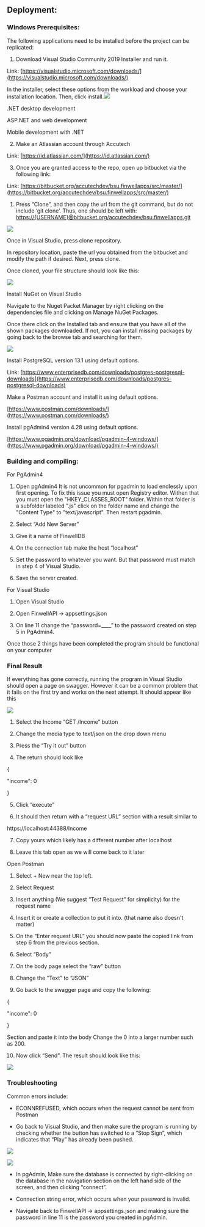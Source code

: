 
## Deployment:

### Windows Prerequisites:

The following applications need to be installed before the project can be replicated:

  

1.  Download Visual Studio Community 2019 Installer and run it.
    

Link: [https://visualstudio.microsoft.com/downloads/](https://visualstudio.microsoft.com/downloads/)

In the installer, select these options from the workload and choose your installation location. Then, click install.![](https://lh4.googleusercontent.com/ZPM2vF6I1bgf9n2c5S4LseFGYfvAKF-TGnlZ3tArJsoYR4gcbe7k-SXLPCX7h4G-ipf4_wvSU8AO01XCC9y0r6RsZ7q25snKL_VTnbKryZcRIZb6Rd_9LEHu-lLCgb0Yr13PUrY3)

.NET desktop development

ASP.NET and web development

Mobile development with .NET

2.  Make an Atlassian account through Accutech
    

Link: [https://id.atlassian.com/](https://id.atlassian.com/)

  

3.  Once you are granted access to the repo, open up bitbucket via the following link:
    

Link: [https://bitbucket.org/accutechdev/bsu.finwellapps/src/master/](https://bitbucket.org/accutechdev/bsu.finwellapps/src/master/)

1.  Press “Clone”, and then copy the url from the git command, but do not include ‘git clone’. Thus, one should be left with: [https://{USERNAME}@bitbucket.org/accutechdev/bsu.finwellapps.git](https://galexthomas@bitbucket.org/accutechdev/bsu.finwellapps.git)
    

  

![](https://lh3.googleusercontent.com/Cph6_cNc342y1Ey0LP2VhJKev0E5GBDavv3lCnsbwPQKaWCKzJwdJXmjUyXYystmctQqFGYESy9ylGKoN5UmLOidGrZY3hgL8qCo8XVvlF8bqZ5ClL3CAt8o0133oiV0-uZwfLAG)

Once in Visual Studio, press clone repository.

In repository location, paste the url you obtained from the bitbucket and modify the path if desired. Next, press clone.

Once cloned, your file structure should look like this:

![](https://lh4.googleusercontent.com/Rz42XON5cO4pCQyglhVnTUUPijvWgHEMGwfWI42CxLUEb85y43lMsTjgU_FxnLhKdRHw_NDR9kc093uUtn1fRkFvn36ajZzOZViVkzbNXNORbDKNg1BlTCr8OlxdltqJQdOZ24tD)

Install NuGet on Visual Studio

Navigate to the Nuget Packet Manager by right clicking on the dependencies file and clicking on Manage NuGet Packages.

Once there click on the Installed tab and ensure that you have all of the shown packages downloaded. If not, you can install missing packages by going back to the browse tab and searching for them.

![](https://lh6.googleusercontent.com/fTJnzNzyV0im8TaZwca8wZ88ktfkcGSpZoYZDT7x849xYO6pQ36-gLT3aCZX2IL08qtsCnwCz5-cDuoXyY8eGAhoFT1IzZth04uTBVz5-yI5z5ZKxWwv4LClc-VCju0TrmcLK58L)

  

Install PostgreSQL version 13.1 using default options.

Link: [https://www.enterprisedb.com/downloads/postgres-postgresql-downloads](https://www.enterprisedb.com/downloads/postgres-postgresql-downloads)

Make a Postman account and install it using default options.

[https://www.postman.com/downloads/](https://www.postman.com/downloads/)

Install pgAdmin4 version 4.28 using default options.

[https://www.pgadmin.org/download/pgadmin-4-windows/](https://www.pgadmin.org/download/pgadmin-4-windows/)

### Building and compiling:

For PgAdmin4

1.  Open pgAdmin4
It is not uncommon for pgadmin to load endlessly upon first opening. To fix this issue you must open Registry editor. Withen that you must open the "HKEY_CLASSES_ROOT" folder. Within that folder is a subfolder labeled ".js" click on the folder name and change the "Content Type" to "text/javascript". Then restart pgadmin.
    
2.  Select “Add New Server”
    
3.  Give it a name of FinwellDB
    
4.  On the connection tab make the host “localhost”
    
5.  Set the password to whatever you want. But that password must match in step 4 of Visual Studio.
    
6.  Save the server created.
    

For Visual Studio

1.  Open Visual Studio
    
2.  Open FinwellAPI -> appsettings.json
    
3.  On line 11 change the “password=____” to the password created on step 5 in PgAdmin4.
    

Once those 2 things have been completed the program should be functional on your computer

### Final Result

If everything has gone correctly, running the program in Visual Studio should open a page on swagger. 
However it can be a common problem that it fails on the first try and works on the next attempt.
It should appear like this

![](https://lh3.googleusercontent.com/kdrDzWTQqllHxVrWu-fYvYQepfUD-z-Z-3ZX9zb1WVJKt7dR_4hYVoD7XQBSPbwoyuRF-ZOF2iY9Bkmv5tyla1yyws2iPngZOvKwweTpXzdJjykYnBAgdDetEXTk_jlDPl-HTv4D)

1.  Select the Income “GET /Income” button
    
2.  Change the media type to text/json on the drop down menu
    
3.  Press the “Try it out” button
    
4.  The return should look like
    

{

"income": 0

}

5.  Click “execute”
    
6.  It should then return with a “request URL” section with a result similar to
    

https://localhost:44388/Income

7.  Copy yours which likely has a different number after localhost
    
8.  Leave this tab open as we will come back to it later
    

Open Postman

1.  Select + New near the top left.
    
2.  Select Request
    
3.  Insert anything (We suggest “Test Request” for simplicity) for the request name
    
4.  Insert it or create a collection to put it into. (that name also doesn't matter)
    
5.  On the “Enter request URL” you should now paste the copied link from step 6 from the previous section.
    
6.  Select “Body”
    
7.  On the body page select the “raw” button
    
8.  Change the “Text” to “JSON”
    
9.  Go back to the swagger page and copy the following:
    

{

"income": 0

}

Section and paste it into the body Change the 0 into a larger number such as 200.

10.  Now click “Send”. The result should look like this:
    

![](https://lh4.googleusercontent.com/JnDk_2CTfzGmkij6xNaugTpC_mDKtObcTgGL6EcBtNygSNaJi43Z70mCCvrAWZtTMQz3V76pzEUg41vRVSIaeQ97NWRUTmjGzyzObDOTGebKEl5GtJo1rJU1ELcheJtfXQX9ArO-)

  
  

### Troubleshooting

Common errors include:

-   ECONNREFUSED, which occurs when the request cannot be sent from Postman
    

-   Go back to Visual Studio, and then make sure the program is running by checking whether the button has switched to a “Stop Sign”, which indicates that “Play” has already been pushed.
    

![](https://lh4.googleusercontent.com/6_FC6IyVz1UaH3Jx3J91XcxfWJMbhxtuCoPFX1w3rbE2DKn_vIRNc5rU5L-XOrFICl9WC3rvtbKo-dSd5FJemARhSFOF7reu7c63aXBtBDeqWhHz-NSKwSWKhzyDAjwIjGLP5d_9)

![](https://lh3.googleusercontent.com/KofZXt0XH0fYLYMdHnsRZ_DCQqEzhPJyvqRT_6yUN1V89Qp0Ne9Nd3vHQdl38_9RcvL1Z4g07hYNzfWefvYR_eRQswzN1GYy0g9gfPzZ3nacU5CmHagIfxP6OH5NAgez9b6vlfKW)

-   In pgAdmin, Make sure the database is connected by right-clicking on the database in the navigation section on the left hand side of the screen, and then clicking “connect”.
    

-   Connection string error, which occurs when your password is invalid.
    

-   Navigate back to FinwellAPI -> appsettings.json and making sure the password in line 11 is the password you created in pgAdmin.
